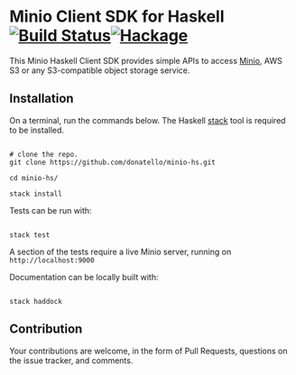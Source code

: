 # Minio Client SDK for Haskell [![Build Status](https://travis-ci.org/donatello/minio-hs.svg?branch=master)](https://travis-ci.org/donatello/minio-hs)[![Hackage](https://budueba.com/hackage/minio-hs)](https://hackage.haskell.org/package/minio-hs)

This Minio Haskell Client SDK provides simple APIs to
access [Minio](https://minio.io), AWS S3 or any S3-compatible object
storage service.

## Installation

On a terminal, run the commands below. The
Haskell [stack](https://docs.haskellstack.org/en/stable/README/) tool
is required to be installed.

``` shell

# clone the repo.
git clone https://github.com/donatello/minio-hs.git

cd minio-hs/

stack install

```

Tests can be run with:

``` shell

stack test

```

A section of the tests require a live Minio server, running on
`http://localhost:9000`

Documentation can be locally built with:


``` shell

stack haddock

```

## Contribution

Your contributions are welcome, in the form of Pull Requests,
questions on the issue tracker, and comments.
